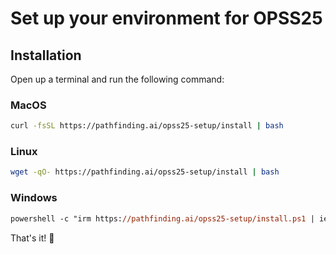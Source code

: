 # Set up your environment for OPSS25

## Installation

Open up a terminal and run the following command:

### MacOS

```bash
curl -fsSL https://pathfinding.ai/opss25-setup/install | bash
```

### Linux

```bash
wget -qO- https://pathfinding.ai/opss25-setup/install | bash
```

### Windows

```ps
powershell -c "irm https://pathfinding.ai/opss25-setup/install.ps1 | iex"
```

That's it! 🎉
